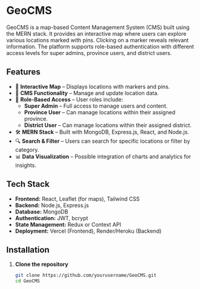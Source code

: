 # GeoCMS

GeoCMS is a map-based Content Management System (CMS) built using the MERN stack. It provides an interactive map where users can explore various locations marked with pins. Clicking on a marker reveals relevant information. The platform supports role-based authentication with different access levels for super admins, province users, and district users.

## Features

- 📍 **Interactive Map** – Displays locations with markers and pins.
- 🏢 **CMS Functionality** – Manage and update location data.
- 🔐 **Role-Based Access** – User roles include:
  - **Super Admin** – Full access to manage users and content.
  - **Province User** – Can manage locations within their assigned province.
  - **District User** – Can manage locations within their assigned district.
- 🛠 **MERN Stack** – Built with MongoDB, Express.js, React, and Node.js.
- 🔍 **Search & Filter** – Users can search for specific locations or filter by category.
- 📊 **Data Visualization** – Possible integration of charts and analytics for insights.

## Tech Stack

- **Frontend:** React, Leaflet (for maps), Tailwind CSS
- **Backend:** Node.js, Express.js
- **Database:** MongoDB
- **Authentication:** JWT, bcrypt
- **State Management:** Redux or Context API
- **Deployment:** Vercel (Frontend), Render/Heroku (Backend)

## Installation

1. **Clone the repository**  
   ```bash
   git clone https://github.com/yourusername/GeoCMS.git
   cd GeoCMS
